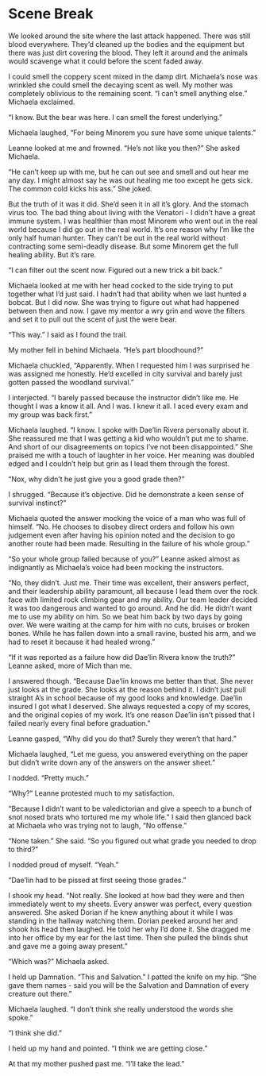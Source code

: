 # Scene Break

We looked around the site where the last attack happened. There was still blood everywhere. They’d cleaned up the bodies and the equipment but there was just dirt covering the blood. They left it around and the animals would scavenge what it could before the scent faded away.

I could smell the coppery scent mixed in the damp dirt. Michaela’s nose was wrinkled she could smell the decaying scent as well. My mother was completely oblivious to the remaining scent. “I can’t smell anything else.” Michaela exclaimed.

“I know. But the bear was here. I can smell the forest underlying.”

Michaela laughed, “For being Minorem you sure have some unique talents.”

Leanne looked at me and frowned. “He’s not like you then?” She asked Michaela.

“He can’t keep up with me, but he can out see and smell and out hear me any day. I might almost say he was out healing me too except he gets sick. The common cold kicks his ass.” She joked.

But the truth of it was it did. She’d seen it in all it’s glory. And the stomach virus too. The bad thing about living with the Venatori - I didn’t have a great immune system. I was healthier than most Minorem who went out in the real world because I did go out in the real world. It’s one reason why I’m like the only half human hunter. They can’t be out in the real world without contracting some semi-deadly disease. But some Minorem get the full healing ability. But it’s rare.

“I can filter out the scent now. Figured out a new trick a bit back.”

Michaela looked at me with her head cocked to the side trying to put together what I’d just said. I hadn’t had that ability when we last hunted a bobcat. But I did now. She was trying to figure out what had happened between then and now. I gave my mentor a wry grin and wove the filters and set it to pull out the scent of just the were bear.

“This way.” I said as I found the trail.

My mother fell in behind Michaela. “He’s part bloodhound?”

Michaela chuckled, “Apparently. When I requested him I was surprised he was assigned me honestly. He’d excelled in city survival and barely just gotten passed the woodland survival.”

I interjected. “I barely passed because the instructor didn’t like me. He thought I was a know it all. And I was. I knew it all. I aced every exam and my group was back first.”

Michaela laughed. “I know. I spoke with Dae’lin Rivera personally about it. She reassured me that I was getting a kid who wouldn’t put me to shame. And short of our disagreements on topics I’ve not been disappointed.” She praised me with a touch of laughter in her voice. Her meaning was doubled edged and I couldn’t help but grin as I lead them through the forest.

“Nox, why didn’t he just give you a good grade then?”

I shrugged. “Because it’s objective. Did he demonstrate a keen sense of survival instinct?”

Michaela quoted the answer mocking the voice of a man who was full of himself. “No. He chooses to disobey direct orders and follow his own judgement even after having his opinion noted and the decision to go another route had been made. Resulting in the failure of his whole group.”

“So your whole group failed because of you?” Leanne asked almost as indignantly as Michaela’s voice had been mocking the instructors.

“No, they didn’t. Just me. Their time was excellent, their answers perfect, and their leadership ability paramount, all because I lead them over the rock face with limited rock climbing gear and my ability. Our team leader decided it was too dangerous and wanted to go around. And he did. He didn’t want me to use my ability on him. So we beat him back by two days by going over. We were waiting at the camp for him with no cuts, bruises or broken bones. While he has fallen down into a small ravine, busted his arm, and we had to reset it because it had healed wrong.”

“If it was reported as a failure how did Dae’lin Rivera know the truth?” Leanne asked, more of Mich than me.

I answered though. “Because Dae’lin knows me better than that. She never just looks at the grade. She looks at the reason behind it. I didn’t just pull straight A’s in school because of my good looks and knowledge. Dae’lin insured I got what I deserved. She always requested a copy of my scores, and the original copies of my work. It’s one reason Dae’lin isn’t pissed that I failed nearly every final before graduation.”

Leanne gasped, “Why did you do that? Surely they weren’t that hard.”

Michaela laughed, “Let me guess, you answered everything on the paper but didn’t write down any of the answers on the answer sheet.”

I nodded. “Pretty much.”

“Why?” Leanne protested much to my satisfaction.

“Because I didn’t want to be valedictorian and give a speech to a bunch of snot nosed brats who tortured me my whole life.” I said then glanced back at Michaela who was trying not to laugh, “No offense.”

“None taken.” She said. “So you figured out what grade you needed to drop to third?”

I nodded proud of myself. “Yeah.”

“Dae’lin had to be pissed at first seeing those grades.”

I shook my head. “Not really. She looked at how bad they were and then immediately went to my sheets. Every answer was perfect, every question answered. She asked Dorian if he knew anything about it while I was standing in the hallway watching them. Dorian peeked around her and shook his head then laughed. He told her why I’d done it. She dragged me into her office by my ear for the last time. Then she pulled the blinds shut and gave me a going away present.”

“Which was?” Michaela asked.

I held up Damnation. “This and Salvation.” I patted the knife on my hip. “She gave them names - said you will be the Salvation and Damnation of every creature out there.”

Michaela laughed. “I don’t think she really understood the words she spoke.”

“I think she did.”

I held up my hand and pointed. “I think we are getting close.”

At that my mother pushed past me. “I’ll take the lead.”

